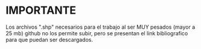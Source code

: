 # IMPORTANTE
Los archivos ".shp" necesarios para el trabajo al ser MUY pesados (mayor a 25 mb) github no los permite subir, pero se presentan el link bibliografico para que puedan ser descargados.
